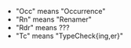 - "Occ" means "Occurrence"
- "Rn" means "Renamer"
- "Rdr" means ???
- "Tc" means "TypeCheck{ing,er}"
